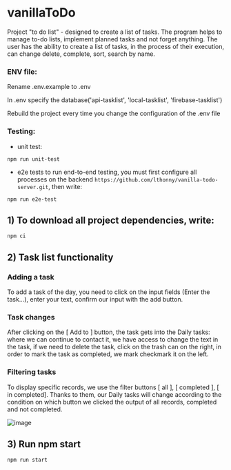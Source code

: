 # vanillaToDo

Project "to do list" - designed to create a list of tasks. The program helps to manage to-do lists, implement planned tasks and not forget anything. The user has the ability to create a list of tasks, in the process of their execution, can change delete, complete, sort, search by name.

### ENV file:

Rename .env.example to .env

In .env specify the database('api-tasklist', 'local-tasklist', 'firebase-tasklist')

Rebuild the project every time you change the configuration of the .env file

### Testing:

- unit test: 

```npm run unit-test```

- e2e tests
to run end-to-end testing, you must first configure all processes on the backend
```https://github.com/lthonny/vanilla-todo-server.git```, then write:

```npm run e2e-test```

## 1) To download all project dependencies, write:

`npm ci`

## 2) Task list functionality

### Adding a task

To add a task of the day, you need to click on the input fields (Enter the task...), enter your text, confirm our input with the add button.

<!-- ![image](https://user-images.githubusercontent.com/58366884/121872632-2cd00a80-cd0e-11eb-99e4-de2d5fa8f2d6.png) -->

### Task changes

After clicking on the [ Add to ] button, the task gets into the Daily tasks: where we can continue to contact it, we have access to change the text in the task, if we need to delete the task, click on the trash can on the right, in order to mark the task as completed, we mark checkmark it on the left.

<!-- ![image](https://user-images.githubusercontent.com/58366884/121872835-6a349800-cd0e-11eb-8573-feacfe205b48.png) -->

### Filtering tasks

To display specific records, we use the filter buttons [ all ], [ completed ], [ in completed]. Thanks to them, our Daily tasks will change according to the condition on which button we clicked the output of all records, completed and not completed.

![image](https://user-images.githubusercontent.com/58366884/133989195-7cd1c283-deb8-4615-ae32-12c7b3948e09.png)

## 3) Run npm start

`npm run start`

